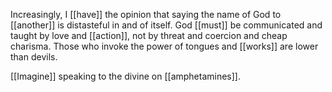 Increasingly, I [[have]] the opinion that saying the name of God to [[another]] is distasteful in and of itself. God [[must]] be communicated and taught by love and [[action]], not by threat and coercion and cheap charisma. Those who invoke the power of tongues and [[works]] are lower than devils.

[[Imagine]] speaking to the divine on [[amphetamines]].